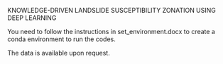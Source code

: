 KNOWLEDGE-DRIVEN LANDSLIDE SUSCEPTIBILITY ZONATION USING DEEP LEARNING


You need to follow the instructions in set_environment.docx to create a conda environment to run the codes.

The data is available upon request.  